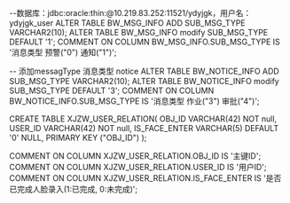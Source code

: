 --数据库：jdbc:oracle:thin:@10.219.83.252:11521/ydyjgk，用户名：ydyjgk_user
ALTER TABLE BW_MSG_INFO ADD SUB_MSG_TYPE VARCHAR2(10);
ALTER TABLE BW_MSG_INFO modify  SUB_MSG_TYPE DEFAULT '1';
COMMENT ON COLUMN BW_MSG_INFO.SUB_MSG_TYPE IS '消息类型 预警("0") 通知("1")';

-- 添加messagType 消息类型 notice
ALTER TABLE BW_NOTICE_INFO ADD SUB_MSG_TYPE VARCHAR2(10);
ALTER TABLE BW_NOTICE_INFO modify SUB_MSG_TYPE DEFAULT '3';
COMMENT ON COLUMN BW_NOTICE_INFO.SUB_MSG_TYPE IS '消息类型 作业("3") 审批("4")';

CREATE TABLE XJZW_USER_RELATION(
     OBJ_ID VARCHAR(42) NOT null,
     USER_ID VARCHAR(42) NOT null,
     IS_FACE_ENTER VARCHAR(5) DEFAULT '0' NULL,
     PRIMARY KEY ("OBJ_ID")
);

COMMENT ON COLUMN XJZW_USER_RELATION.OBJ_ID IS '主键ID';
COMMENT ON COLUMN XJZW_USER_RELATION.USER_ID IS '用户ID';
COMMENT ON COLUMN XJZW_USER_RELATION.IS_FACE_ENTER IS '是否已完成人脸录入(1:已完成, 0:未完成)';